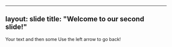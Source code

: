 
---
layout: slide
title: "Welcome to our second slide!"
---
Your text and then some
Use the left arrow to go back!
